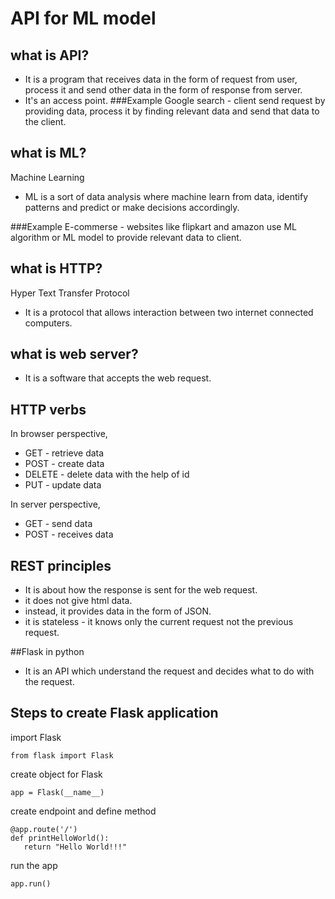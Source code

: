 # API for ML model

## what is API?
* It is a program that receives data in the form of request from user, process it and send other data in the form of response from server.
* It's an access point.
###Example
Google search - client send request by providing data,
process it by finding relevant data and send that data to the client.

## what is ML?
Machine Learning
* ML is a sort of data analysis where machine learn from data, identify patterns and predict or make decisions accordingly.

###Example
E-commerse - websites like flipkart and amazon use ML algorithm or ML model to provide relevant data to client.

## what is HTTP?
Hyper Text Transfer Protocol
* It is a protocol that allows interaction between two internet connected computers.

## what is web server?
* It is a software that accepts the web request.

## HTTP verbs 
In browser perspective,
* GET - retrieve data
* POST - create data
* DELETE - delete data with the help of id
* PUT - update data

In server perspective,
* GET - send data
* POST - receives data

## REST principles
* It is about how the response is sent for the web request.
* it does not give html data.
* instead, it provides data in the form of JSON.
* it is stateless - it knows only the current request not the previous request.

##Flask in python
* It is an API which understand the request and decides what to do with the request.

## Steps to create Flask application
import Flask
```
from flask import Flask
```
create object for Flask
```
app = Flask(__name__)
```
create endpoint and define method
```
@app.route('/')
def printHelloWorld():
   return "Hello World!!!"
```
run the app
```
app.run()
```


